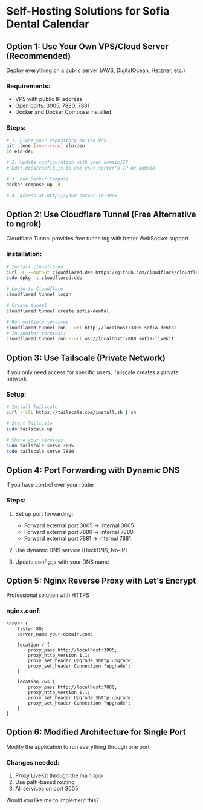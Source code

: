 # Self-Hosting Solutions for Sofia Dental Calendar

## Option 1: Use Your Own VPS/Cloud Server (Recommended)
Deploy everything on a public server (AWS, DigitalOcean, Hetzner, etc.)

### Requirements:
- VPS with public IP address
- Open ports: 3005, 7880, 7881
- Docker and Docker Compose installed

### Steps:
```bash
# 1. Clone your repository on the VPS
git clone [your-repo] elo-deu
cd elo-deu

# 2. Update configuration with your domain/IP
# Edit docs/config.js to use your server's IP or domain

# 3. Run Docker Compose
docker-compose up -d

# 4. Access at http://your-server-ip:3005
```

## Option 2: Use Cloudflare Tunnel (Free Alternative to ngrok)
Cloudflare Tunnel provides free tunneling with better WebSocket support

### Installation:
```bash
# Install cloudflared
curl -L --output cloudflared.deb https://github.com/cloudflare/cloudflared/releases/latest/download/cloudflared-linux-amd64.deb
sudo dpkg -i cloudflared.deb

# Login to Cloudflare
cloudflared tunnel login

# Create tunnel
cloudflared tunnel create sofia-dental

# Run multiple services
cloudflared tunnel run --url http://localhost:3005 sofia-dental
# In another terminal:
cloudflared tunnel run --url ws://localhost:7880 sofia-livekit
```

## Option 3: Use Tailscale (Private Network)
If you only need access for specific users, Tailscale creates a private network

### Setup:
```bash
# Install Tailscale
curl -fsSL https://tailscale.com/install.sh | sh

# Start Tailscale
sudo tailscale up

# Share your services
sudo tailscale serve 3005
sudo tailscale serve 7880
```

## Option 4: Port Forwarding with Dynamic DNS
If you have control over your router

### Steps:
1. Set up port forwarding:
   - Forward external port 3005 → internal 3005
   - Forward external port 7880 → internal 7880
   - Forward external port 7881 → internal 7881

2. Use dynamic DNS service (DuckDNS, No-IP)
3. Update config.js with your DNS name

## Option 5: Nginx Reverse Proxy with Let's Encrypt
Professional solution with HTTPS

### nginx.conf:
```nginx
server {
    listen 80;
    server_name your-domain.com;
    
    location / {
        proxy_pass http://localhost:3005;
        proxy_http_version 1.1;
        proxy_set_header Upgrade $http_upgrade;
        proxy_set_header Connection "upgrade";
    }
    
    location /ws {
        proxy_pass http://localhost:7880;
        proxy_http_version 1.1;
        proxy_set_header Upgrade $http_upgrade;
        proxy_set_header Connection "upgrade";
    }
}
```

## Option 6: Modified Architecture for Single Port
Modify the application to run everything through one port

### Changes needed:
1. Proxy LiveKit through the main app
2. Use path-based routing
3. All services on port 3005

Would you like me to implement this?